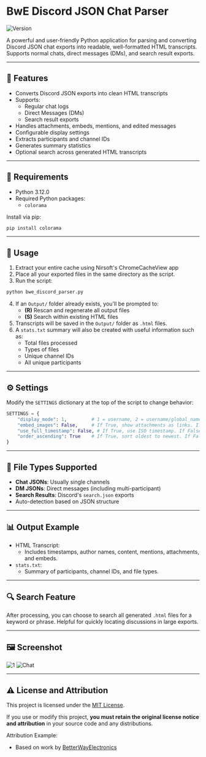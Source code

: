 
# BwE Discord JSON Chat Parser

![Version](https://img.shields.io/badge/version-1.0.0-blue.svg)

A powerful and user-friendly Python application for parsing and converting Discord JSON chat exports into readable, well-formatted HTML transcripts. Supports normal chats, direct messages (DMs), and search result exports.

---

## 🔧 Features

- Converts Discord JSON exports into clean HTML transcripts
- Supports:
  - Regular chat logs
  - Direct Messages (DMs)
  - Search result exports
- Handles attachments, embeds, mentions, and edited messages
- Configurable display settings
- Extracts participants and channel IDs
- Generates summary statistics
- Optional search across generated HTML transcripts

---

## 🧰 Requirements

- Python 3.12.0
- Required Python packages:
  - `colorama`

Install via pip:
```bash
pip install colorama
```

---

## 📁 Usage

1. Extract your entire cache using Nirsoft's ChromeCacheView app
2. Place all your exported files in the same directory as the script.
3. Run the script:
```bash
python bwe_discord_parser.py
```
4. If an `Output/` folder already exists, you'll be prompted to:
   - **(R)** Rescan and regenerate all output files
   - **(S)** Search within existing HTML files
5. Transcripts will be saved in the `Output/` folder as `.html` files.
6. A `stats.txt` summary will also be created with useful information such as:
   - Total files processed
   - Types of files
   - Unique channel IDs
   - All unique participants

---

## ⚙️ Settings

Modify the `SETTINGS` dictionary at the top of the script to change behavior:

```python
SETTINGS = {
    "display_mode": 1,         # 1 = username, 2 = username/global_name, 3 = username/global_name/id
    "embed_images": False,     # If True, show attachments as links. If False, embed them as <img>
    "use_full_timestamp": False, # If True, use ISO timestamp. If False, show human-readable format
    "order_ascending": True    # If True, sort oldest to newest. If False, keep default order
}
```

---

## 🧪 File Types Supported

- **Chat JSONs**: Usually single channels
- **DM JSONs**: Direct messages (including multi-participant)
- **Search Results**: Discord's `search.json` exports
- Auto-detection based on JSON structure

---

## 📊 Output Example

- HTML Transcript:
  - Includes timestamps, author names, content, mentions, attachments, and embeds.
- `stats.txt`:
  - Summary of participants, channel IDs, and file types.

---

## 🔍 Search Feature

After processing, you can choose to search all generated `.html` files for a keyword or phrase. Helpful for quickly locating discussions in large exports.

---

## 🖼️ Screenshot

![1](https://i.imgur.com/mmPSSAT.png)
![Chat](https://i.imgur.com/qgY607S.jpeg)

---

## ⚠️ License and Attribution

This project is licensed under the [MIT License](LICENSE).

If you use or modify this project, **you must retain the original license notice and attribution** in your source code and any distributions.

Attribution Example:
- Based on work by [BetterWayElectronics](https://github.com/betterwayelectronics)
